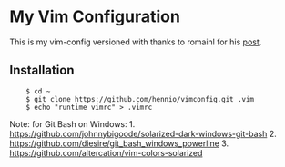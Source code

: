 # My Vim Configuration

This is my vim-config versioned with thanks to romainl 
for his [post](https://stackoverflow.com/a/18203545).


## Installation

		$ cd ~
		$ git clone https://github.com/hennio/vimconfig.git .vim
		$ echo "runtime vimrc" > .vimrc
		
Note: 	for Git Bash on Windows: 
	1. https://github.com/johnnybigoode/solarized-dark-windows-git-bash
	2. https://github.com/diesire/git_bash_windows_powerline
	3. https://github.com/altercation/vim-colors-solarized
